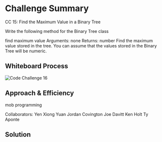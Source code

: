 # Challenge Summary

CC 15:
Find the Maximum Value in a Binary Tree

Write the following method for the Binary Tree class

find maximum value
Arguments: none
Returns: number
Find the maximum value stored in the tree. You can assume that the values stored in the Binary Tree will be numeric.

## Whiteboard Process
![Code Challenge 16](assets/codechallenge16.png)

## Approach & Efficiency
mob programming

Collaborators:
Yen Xiong Yuan
Jordan Covington
Joe Davitt
Ken Holt
Ty Aponte

## Solution
<!-- Show how to run your code, and examples of it in action -->
